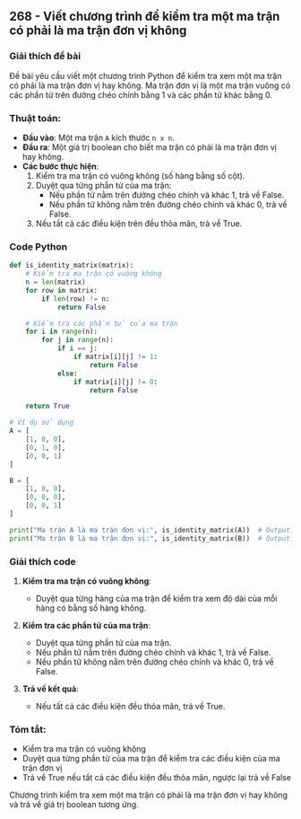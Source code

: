 ## 268 - Viết chương trình để kiểm tra một ma trận có phải là ma trận đơn vị không

### Giải thích đề bài

Đề bài yêu cầu viết một chương trình Python để kiểm tra xem một ma trận có phải là ma trận đơn vị hay không. Ma trận đơn vị là một ma trận vuông có các phần tử trên đường chéo chính bằng 1 và các phần tử khác bằng 0.

### Thuật toán:

- **Đầu vào**: Một ma trận `A` kích thước `n x n`.
- **Đầu ra**: Một giá trị boolean cho biết ma trận có phải là ma trận đơn vị hay không.
- **Các bước thực hiện**:
  1. Kiểm tra ma trận có vuông không (số hàng bằng số cột).
  2. Duyệt qua từng phần tử của ma trận:
     - Nếu phần tử nằm trên đường chéo chính và khác 1, trả về False.
     - Nếu phần tử không nằm trên đường chéo chính và khác 0, trả về False.
  3. Nếu tất cả các điều kiện trên đều thỏa mãn, trả về True.

### Code Python

```python
def is_identity_matrix(matrix):
    # Kiểm tra ma trận có vuông không
    n = len(matrix)
    for row in matrix:
        if len(row) != n:
            return False

    # Kiểm tra các phần tử của ma trận
    for i in range(n):
        for j in range(n):
            if i == j:
                if matrix[i][j] != 1:
                    return False
            else:
                if matrix[i][j] != 0:
                    return False

    return True

# Ví dụ sử dụng
A = [
    [1, 0, 0],
    [0, 1, 0],
    [0, 0, 1]
]

B = [
    [1, 0, 0],
    [0, 0, 0],
    [0, 0, 1]
]

print("Ma trận A là ma trận đơn vị:", is_identity_matrix(A))  # Output: True
print("Ma trận B là ma trận đơn vị:", is_identity_matrix(B))  # Output: False
```

### Giải thích code

1. **Kiểm tra ma trận có vuông không**:

   - Duyệt qua từng hàng của ma trận để kiểm tra xem độ dài của mỗi hàng có bằng số hàng không.

2. **Kiểm tra các phần tử của ma trận**:

   - Duyệt qua từng phần tử của ma trận.
   - Nếu phần tử nằm trên đường chéo chính và khác 1, trả về False.
   - Nếu phần tử không nằm trên đường chéo chính và khác 0, trả về False.

3. **Trả về kết quả**:
   - Nếu tất cả các điều kiện đều thỏa mãn, trả về True.

### Tóm tắt:

- Kiểm tra ma trận có vuông không
- Duyệt qua từng phần tử của ma trận để kiểm tra các điều kiện của ma trận đơn vị
- Trả về True nếu tất cả các điều kiện đều thỏa mãn, ngược lại trả về False

Chương trình kiểm tra xem một ma trận có phải là ma trận đơn vị hay không và trả về giá trị boolean tương ứng.
